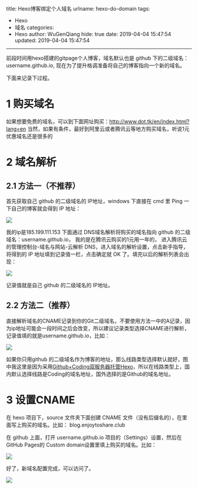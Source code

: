 title: Hexo博客绑定个人域名
urlname: hexo-do-domain
tags:
  - Hexo
  - 域名
categories:
  - Hexo
author: WuGenQiang
hide: true
date: 2019-04-04 15:47:54
updated: 2019-04-04 15:47:54
---

前段时间用hexo搭建的gitpage个人博客，域名默认也是 github 下的二级域名：username.github.io, 
现在为了提升格调准备将自己的博客指向一个新的域名。
<!--more-->

下面来记录下过程。

# 1 购买域名
如果想要免费的域名，可以到下面网址购买：http://www.dot.tk/en/index.html?lang=en
当然，如果有条件，最好到阿里云或者腾讯云等地方购买域名，听说1元优惠域名还是很多的

# 2 域名解析
## 2.1 方法一（不推荐）
首先获取自己 github 的二级域名的 IP地址，windows 下直接在 cmd 里 Ping 一下自己的博客就会得到 IP 地址：

![](https://raw.githubusercontent.com/wugenqiang/picGo/master/pictures/20190404155814.png)

我的ip是185.199.111.153
下面通过 DNS域名解析将购买的域名指向 github 的二级域名：username.github.io，
我的是在腾讯云购买的1元用一年的，
进入腾讯云的管理控制台-域名与网站-云解析 DNS，进入域名的解析设置，点击新手指导，将得到的 IP 地址填到记录值一栏，点击确定就 OK 了。填完以后的解析列表会出现：

![](https://raw.githubusercontent.com/wugenqiang/picGo/master/pictures/20190404162502.png)

记录值就是自己 github 的二级域名的 IP地址。
## 2.2 方法二（推荐）
直接解析域名的CNAME记录到你的Git二级域名，不要使用方法一中的A记录，因为ip地址可能会一段时间之后会改变，所以建议记录类型选择CNAME进行解析，记录值填的就是username.github.io，比如：

![](https://raw.githubusercontent.com/wugenqiang/picGo/master/pictures/20190410084011.png)

如果你只用github 的二级域名作为博客的地址，那么线路类型选择默认就好，图中我这里是因为采用[Github+Coding双服务器托管Hexo](https://blog.enjoytoshare.club/article/hexo-do-server-hosting.html)，所以在线路类型上，国内默认选择线路是Coding的域名地址，国外选择的是Github的域名地址。

# 3 设置CNAME
在 hexo 项目下，source 文件夹下面创建 CNAME 文件（没有后缀名的），在里面写上购买的域名。比如：
blog.enjoytoshare.club

在 github 上面，打开 username.github.io 项目的（Settings）设置，然后在 GitHub Pages的 Custom domain设置里填上购买的域名。比如：

![](https://raw.githubusercontent.com/wugenqiang/picGo/master/pictures/20190404162901.png)

好了，新域名配置完成，可以访问了。

![](https://raw.githubusercontent.com/wugenqiang/picGo/master/pictures/20190404163631.png)



